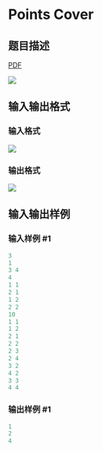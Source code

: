 # Points Cover

## 题目描述

[problemUrl]: https://uva.onlinejudge.org/index.php?option=com_onlinejudge&Itemid=8&category=862&page=show_problem&problem=4806

[PDF](https://uva.onlinejudge.org/external/129/p12927.pdf)

![](https://cdn.luogu.com.cn/upload/vjudge_pic/UVA12927/43848ea54a381f350de6b9a3bcd3e03f4b1c997a.png)

## 输入输出格式

### 输入格式

![](https://cdn.luogu.com.cn/upload/vjudge_pic/UVA12927/dfe63a13d68344907adaf3668331d8f7ae921894.png)

### 输出格式

![](https://cdn.luogu.com.cn/upload/vjudge_pic/UVA12927/7900adc08e1642c43ae0a08ca7955a6278b9abb8.png)

## 输入输出样例

### 输入样例 #1

```cpp
3
1
3 4
4
1 1
2 1
1 2
2 2
10
1 1
1 2
2 1
2 2
2 3
2 4
3 2
4 2
3 3
4 4
```


### 输出样例 #1

```cpp
1
2
4
```



